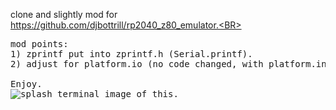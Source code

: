 clone and slightly mod for https://github.com/djbottrill/rp2040_z80_emulator.<BR>
<PRE>
mod points:
1) zprintf put into zprintf.h (Serial.printf).
2) adjust for platform.io (no code changed, with platform.ini only)

Enjoy.
<img src="https://github.com/cobwebkanamachi/rp2040_z80_emulator-slightlyMOD/blob/main/splashz80.png" alt="splash terminal image of this."></a>
</PRE>
